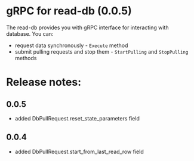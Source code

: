 # gRPC for read-db (0.0.5)

The read-db provides you with gRPC interface for interacting with database.
You can:

+ request data synchronously - `Execute` method
+ submit pulling requests and stop them - `StartPulling` and `StopPulling` methods

# Release notes:

## 0.0.5
+ added DbPullRequest.reset_state_parameters field

## 0.0.4
+ added DbPullRequest.start_from_last_read_row field